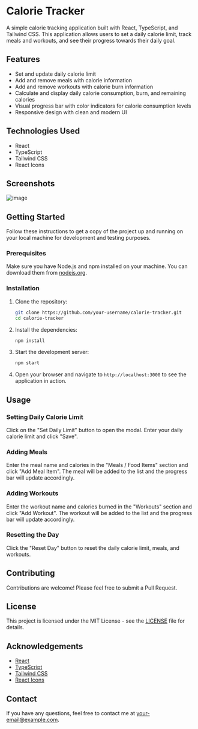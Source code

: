 # Calorie Tracker

A simple calorie tracking application built with React, TypeScript, and Tailwind CSS. This application allows users to set a daily calorie limit, track meals and workouts, and see their progress towards their daily goal.

## Features

- Set and update daily calorie limit
- Add and remove meals with calorie information
- Add and remove workouts with calorie burn information
- Calculate and display daily calorie consumption, burn, and remaining calories
- Visual progress bar with color indicators for calorie consumption levels
- Responsive design with clean and modern UI

## Technologies Used

- React
- TypeScript
- Tailwind CSS
- React Icons

## Screenshots

![image](https://github.com/chavez62/react-calorie-tracker-master/assets/67764701/b0dc2a98-358d-4f69-b2e0-962fc11ba885)

## Getting Started

Follow these instructions to get a copy of the project up and running on your local machine for development and testing purposes.

### Prerequisites

Make sure you have Node.js and npm installed on your machine. You can download them from [nodejs.org](https://nodejs.org/).

### Installation

1. Clone the repository:
    ```bash
    git clone https://github.com/your-username/calorie-tracker.git
    cd calorie-tracker
    ```

2. Install the dependencies:
    ```bash
    npm install
    ```

3. Start the development server:
    ```bash
    npm start
    ```

4. Open your browser and navigate to `http://localhost:3000` to see the application in action.

## Usage

### Setting Daily Calorie Limit

Click on the "Set Daily Limit" button to open the modal. Enter your daily calorie limit and click "Save".

### Adding Meals

Enter the meal name and calories in the "Meals / Food Items" section and click "Add Meal Item". The meal will be added to the list and the progress bar will update accordingly.

### Adding Workouts

Enter the workout name and calories burned in the "Workouts" section and click "Add Workout". The workout will be added to the list and the progress bar will update accordingly.

### Resetting the Day

Click the "Reset Day" button to reset the daily calorie limit, meals, and workouts.

## Contributing

Contributions are welcome! Please feel free to submit a Pull Request.

## License

This project is licensed under the MIT License - see the [LICENSE](LICENSE) file for details.

## Acknowledgements

- [React](https://reactjs.org/)
- [TypeScript](https://www.typescriptlang.org/)
- [Tailwind CSS](https://tailwindcss.com/)
- [React Icons](https://react-icons.github.io/react-icons/)

## Contact

If you have any questions, feel free to contact me at [your-email@example.com](mailto:your-email@example.com).
